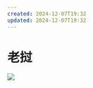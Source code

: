 ```yaml
---
created: 2024-12-07T19:32
updated: 2024-12-07T19:32
---
```

     

# 老挝

     

![](epub/沿着季风的方向（《失落的卫星》作者刘子超代表作）%20(刘子超)%20(Z-Library)/images/00011.png)